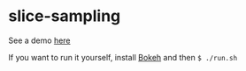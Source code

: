 # slice-sampling

See a demo [here](http://18.9.64.24:5006/slice)

If you want to run it yourself, install [Bokeh](http://bokeh.pydata.org/en/latest/) and then 
`$ ./run.sh`
